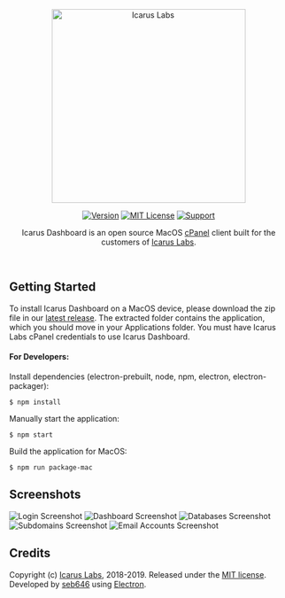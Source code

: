<div align="center"><a href="https://icaruslabs.io"><img src="https://icaruslabs.io/images/logo-gold.png" alt="Icarus Labs" width="350"/></a> 

[![Version](https://img.shields.io/badge/Download-v1.0.0-brightgreen.svg "Version")](https://github.com/icaruslabs/icarus-dashboard/releases/tag/v1.0.0) [![MIT License](https://img.shields.io/badge/License-MIT-blue.svg "MIT License")](https://github.com/icaruslabs/icarus-dashboard/blob/master/LICENSE) [![Support](https://img.shields.io/badge/Support-red.svg "Support")](https://icaruslabs.io/contact/#support)

Icarus Dashboard is an open source MacOS [cPanel](https://www.cpanel.net/) client built for the customers of [Icarus Labs](https://icaruslabs.io).</div><br>

## Getting Started
To install Icarus Dashboard on a MacOS device, please download the zip file in our [latest release](https://github.com/icaruslabs/icarus-dashboard/releases). The extracted folder contains the application, which you should move in your Applications folder. You must have Icarus Labs cPanel credentials to use Icarus Dashboard.

#### For Developers: 
Install dependencies (electron-prebuilt, node, npm, electron, electron-packager):
```
$ npm install
```
Manually start the application:

```
$ npm start
```
 
Build the application for MacOS:
```
$ npm run package-mac
```

## Screenshots
![Login Screenshot](https://icaruslabs.io/images/screenshots/dashboard/login.png)
![Dashboard Screenshot](https://icaruslabs.io/images/screenshots/dashboard/dashboard.png)
![Databases Screenshot](https://icaruslabs.io/images/screenshots/dashboard/database.png)
![Subdomains Screenshot](https://icaruslabs.io/images/screenshots/dashboard/subdomains.png)
![Email Accounts Screenshot](https://icaruslabs.io/images/screenshots/dashboard/emails.png)

## Credits
Copyright (c) [Icarus Labs](https://icaruslabs.io), 2018-2019. Released under the [MIT license](https://github.com/icaruslabs/icarus-desktop/blob/master/LICENSE). Developed by [seb646](https://github.com/seb646) using [Electron](https://electronjs.org).
